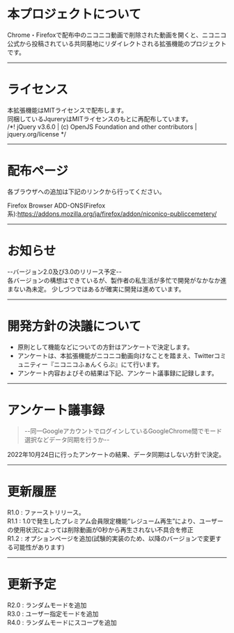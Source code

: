 # 本プロジェクトについて
Chrome・Firefoxで配布中のニコニコ動画で削除された動画を開くと、ニコニコ公式から投稿されている共同墓地にリダイレクトされる拡張機能のプロジェクトです。
***
# ライセンス
本拡張機能はMITライセンスで配布します。  
同梱しているJqureryはMITライセンスのもとに再配布しています。  
/*! jQuery v3.6.0 | (c) OpenJS Foundation and other contributors | jquery.org/license */
***

# 配布ページ
各ブラウザへの追加は下記のリンクから行ってください。

Firefox Browser ADD-ONS(Firefox系):https://addons.mozilla.org/ja/firefox/addon/niconico-publiccemetery/
***
# お知らせ
--バージョン2.0及び3.0のリリース予定--  
各バージョンの構想はできているが、製作者の私生活が多忙で開発がなかなか進まない為未定。
少しづつではあるが確実に開発は進めています。
***
# 開発方針の決議について
- 原則として機能などについての方針はアンケートで決定します。
- アンケートは、本拡張機能がニコニコ動画向けなことを踏まえ、Twitterコミュニティー『ニコニコふぁんくらぶ』にて行います。
- アンケート内容およびその結果は下記、アンケート議事録に記録します。
***
# アンケート議事録

> --同一GoogleアカウントでログインしているGoogleChrome間でモード選択などデータ同期を行うか-- 

2022年10月24日に行ったアンケートの結果、データ同期はしない方針で決定。

***

# 更新履歴
R1.0 : ファーストリリース。  
R1.1 : 1.0で発生したプレミアム会員限定機能“レジューム再生”により、ユーザーの使用状況によっては削除動画が0秒から再生されない不具合を修正  
R1.2 : オプションページを追加(試験的実装のため、以降のバージョンで変更する可能性があります)
***
# 更新予定
R2.0 : ランダムモードを追加  
R3.0 : ユーザー指定モードを追加  
R4.0 : ランダムモードにスコープを追加